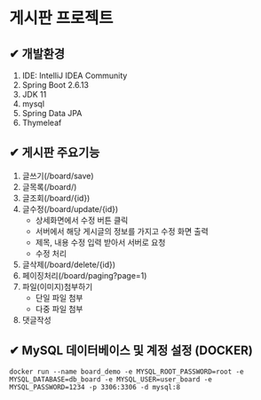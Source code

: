 # 게시판 프로젝트
## ✔ 개발환경
1. IDE: IntelliJ IDEA Community
2. Spring Boot 2.6.13
3. JDK 11
4. mysql
5. Spring Data JPA
6. Thymeleaf

## ✔ 게시판 주요기능
1. 글쓰기(/board/save)
2. 글목록(/board/)
3. 글조회(/board/{id})
4. 글수정(/board/update/{id})
    - 상세화면에서 수정 버튼 클릭
    - 서버에서 해당 게시글의 정보를 가지고 수정 화면 출력
    - 제목, 내용 수정 입력 받아서 서버로 요청
    - 수정 처리
5. 글삭제(/board/delete/{id})
6. 페이징처리(/board/paging?page=1)
7. 파일(이미지)첨부하기
   - 단일 파일 첨부
   - 다중 파일 첨부
8. 댓글작성
   
## ✔ MySQL 데이터베이스 및 계정 설정 (DOCKER)
```
docker run --name board_demo -e MYSQL_ROOT_PASSWORD=root -e MYSQL_DATABASE=db_board -e MYSQL_USER=user_board -e MYSQL_PASSWORD=1234 -p 3306:3306 -d mysql:8
```
